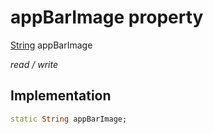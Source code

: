 


# appBarImage property






[String](https://api.flutter.dev/flutter/dart-core/String-class.html) appBarImage
  
_read / write_






## Implementation

```dart
static String appBarImage;


```







